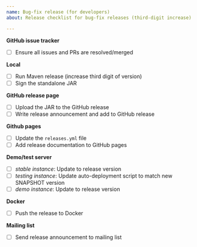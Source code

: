 ```yaml
---
name: Bug-fix release (for developers)
about: Release checklist for bug-fix releases (third-digit increase)

---
```


**GitHub issue tracker**
- [ ] Ensure all issues and PRs are resolved/merged

**Local**
- [ ] Run Maven release (increase third digit of version)
- [ ] Sign the standalone JAR

**GitHub release page**
- [ ] Upload the JAR to the GitHub release
- [ ] Write release announcement and add to GitHub release

**Github pages**
- [ ] Update the `releases.yml` file
- [ ] Add release documentation to GitHub pages

**Demo/test server**
- [ ] *stable instance*: Update to release version
- [ ] *testing instance*: Update auto-deployment script to match new SNAPSHOT version
- [ ] *demo instance*: Update to release version

**Docker**
- [ ] Push the release to Docker

**Mailing list**
- [ ] Send release announcement to mailing list
